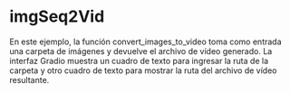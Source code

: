 # imgSeq2Vid
En este ejemplo, la función convert_images_to_video toma como entrada una carpeta de imágenes y devuelve el archivo de vídeo generado. La interfaz Gradio muestra un cuadro de texto para ingresar la ruta de la carpeta y otro cuadro de texto para mostrar la ruta del archivo de vídeo resultante.
